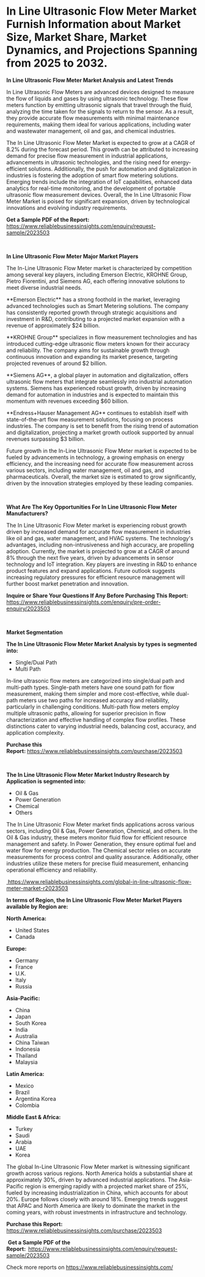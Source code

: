 <p><h1>In Line Ultrasonic Flow Meter Market Furnish Information about Market Size, Market Share, Market Dynamics, and Projections Spanning from 2025 to 2032.</h1></p><p><strong>In Line Ultrasonic Flow Meter Market Analysis and Latest Trends</strong></p>
<p><p>In Line Ultrasonic Flow Meters are advanced devices designed to measure the flow of liquids and gases by using ultrasonic technology. These flow meters function by emitting ultrasonic signals that travel through the fluid, analyzing the time taken for the signals to return to the sensor. As a result, they provide accurate flow measurements with minimal maintenance requirements, making them ideal for various applications, including water and wastewater management, oil and gas, and chemical industries.</p><p>The In Line Ultrasonic Flow Meter Market is expected to grow at a CAGR of 8.2% during the forecast period. This growth can be attributed to increasing demand for precise flow measurement in industrial applications, advancements in ultrasonic technologies, and the rising need for energy-efficient solutions. Additionally, the push for automation and digitalization in industries is fostering the adoption of smart flow metering solutions. Emerging trends include the integration of IoT capabilities, enhanced data analytics for real-time monitoring, and the development of portable ultrasonic flow measurement devices. Overall, the In Line Ultrasonic Flow Meter Market is poised for significant expansion, driven by technological innovations and evolving industry requirements.</p></p>
<p><strong>Get a Sample PDF of the Report:&nbsp;</strong> <a href="https://www.reliablebusinessinsights.com/enquiry/request-sample/2023503?utm_campaign=2201&utm_medium=2&utm_source=Github&utm_content=ia&utm_term=11022025&utm_id=in-line-ultrasonic-flow-meter">https://www.reliablebusinessinsights.com/enquiry/request-sample/2023503</a></p>
<p>&nbsp;</p>
<p><strong>In Line Ultrasonic Flow Meter Major Market Players</strong></p>
<p><p>The In-Line Ultrasonic Flow Meter market is characterized by competition among several key players, including Emerson Electric, KROHNE Group, Pietro Fiorentini, and Siemens AG, each offering innovative solutions to meet diverse industrial needs.</p><p>**Emerson Electric** has a strong foothold in the market, leveraging advanced technologies such as Smart Metering solutions. The company has consistently reported growth through strategic acquisitions and investment in R&D, contributing to a projected market expansion with a revenue of approximately $24 billion.</p><p>**KROHNE Group** specializes in flow measurement technologies and has introduced cutting-edge ultrasonic flow meters known for their accuracy and reliability. The company aims for sustainable growth through continuous innovation and expanding its market presence, targeting projected revenues of around $2 billion.</p><p>**Siemens AG**, a global player in automation and digitalization, offers ultrasonic flow meters that integrate seamlessly into industrial automation systems. Siemens has experienced robust growth, driven by increasing demand for automation in industries and is expected to maintain this momentum with revenues exceeding $60 billion.</p><p>**Endress+Hauser Management AG** continues to establish itself with state-of-the-art flow measurement solutions, focusing on process industries. The company is set to benefit from the rising trend of automation and digitalization, projecting a market growth outlook supported by annual revenues surpassing $3 billion.</p><p>Future growth in the In-Line Ultrasonic Flow Meter market is expected to be fueled by advancements in technology, a growing emphasis on energy efficiency, and the increasing need for accurate flow measurement across various sectors, including water management, oil and gas, and pharmaceuticals. Overall, the market size is estimated to grow significantly, driven by the innovation strategies employed by these leading companies.</p></p>
<p>&nbsp;</p>
<p><strong>What Are The Key Opportunities For In Line Ultrasonic Flow Meter Manufacturers?</strong></p>
<p><p>The In Line Ultrasonic Flow Meter market is experiencing robust growth driven by increased demand for accurate flow measurement in industries like oil and gas, water management, and HVAC systems. The technology's advantages, including non-intrusiveness and high accuracy, are propelling adoption. Currently, the market is projected to grow at a CAGR of around 8% through the next five years, driven by advancements in sensor technology and IoT integration. Key players are investing in R&D to enhance product features and expand applications. Future outlook suggests increasing regulatory pressures for efficient resource management will further boost market penetration and innovation.</p></p>
<p><strong>Inquire or Share Your Questions If Any Before Purchasing This Report:</strong> <a href="https://www.reliablebusinessinsights.com/enquiry/pre-order-enquiry/2023503?utm_campaign=2201&utm_medium=2&utm_source=Github&utm_content=ia&utm_term=11022025&utm_id=in-line-ultrasonic-flow-meter">https://www.reliablebusinessinsights.com/enquiry/pre-order-enquiry/2023503</a></p>
<p>&nbsp;</p>
<p><strong>Market Segmentation</strong></p>
<p><strong>The In Line Ultrasonic Flow Meter Market Analysis by types is segmented into:</strong></p>
<p><ul><li>Single/Dual Path</li><li>Multi Path</li></ul></p>
<p><p>In-line ultrasonic flow meters are categorized into single/dual path and multi-path types. Single-path meters have one sound path for flow measurement, making them simpler and more cost-effective, while dual-path meters use two paths for increased accuracy and reliability, particularly in challenging conditions. Multi-path flow meters employ multiple ultrasonic paths, allowing for superior precision in flow characterization and effective handling of complex flow profiles. These distinctions cater to varying industrial needs, balancing cost, accuracy, and application complexity.</p></p>
<p><strong>Purchase this Report:&nbsp;</strong><a href="https://www.reliablebusinessinsights.com/purchase/2023503?utm_campaign=2201&utm_medium=2&utm_source=Github&utm_content=ia&utm_term=11022025&utm_id=in-line-ultrasonic-flow-meter">https://www.reliablebusinessinsights.com/purchase/2023503</a></p>
<p>&nbsp;</p>
<p><strong>The In Line Ultrasonic Flow Meter Market Industry Research by Application is segmented into:</strong></p>
<p><ul><li>Oil & Gas</li><li>Power Generation</li><li>Chemical</li><li>Others</li></ul></p>
<p><p>The In Line Ultrasonic Flow Meter market finds applications across various sectors, including Oil & Gas, Power Generation, Chemical, and others. In the Oil & Gas industry, these meters monitor fluid flow for efficient resource management and safety. In Power Generation, they ensure optimal fuel and water flow for energy production. The Chemical sector relies on accurate measurements for process control and quality assurance. Additionally, other industries utilize these meters for precise fluid measurement, enhancing operational efficiency and reliability.</p></p>
<p><a href="https://www.reliablebusinessinsights.com/global-in-line-ultrasonic-flow-meter-market-r2023503?utm_campaign=2201&utm_medium=2&utm_source=Github&utm_content=ia&utm_term=11022025&utm_id=in-line-ultrasonic-flow-meter">&nbsp;https://www.reliablebusinessinsights.com/global-in-line-ultrasonic-flow-meter-market-r2023503</a></p>
<p><strong>In terms of Region, the In Line Ultrasonic Flow Meter Market Players available by Region are:</strong></p>
<p>
    <p> <strong> North America: </strong>
        <ul>
            <li>United States</li>
            <li>Canada</li>
        </ul>
        </p> 
    <p> <strong> Europe: </strong>
        <ul>
            <li>Germany</li>
            <li>France</li>
            <li>U.K.</li>
            <li>Italy</li>
            <li>Russia</li>
        </ul>
        </p> 
    <p> <strong> Asia-Pacific: </strong>
        <ul>
            <li>China</li>
            <li>Japan</li>
            <li>South Korea</li>
            <li>India</li>
            <li>Australia</li>
            <li>China Taiwan</li>
            <li>Indonesia</li>
            <li>Thailand</li>
            <li>Malaysia</li>
        </ul>
        </p> 
    <p> <strong> Latin America: </strong>
        <ul>
            <li>Mexico</li>
            <li>Brazil</li>
            <li>Argentina Korea</li>
            <li>Colombia</li>
        </ul>
        </p> 
    <p> <strong> Middle East & Africa: </strong>
        <ul>
            <li>Turkey</li>
            <li>Saudi</li>
            <li>Arabia</li>
            <li>UAE</li>
            <li>Korea</li>
        </ul>
    </p>
    </p>
<p><p>The global In-Line Ultrasonic Flow Meter market is witnessing significant growth across various regions. North America holds a substantial share at approximately 30%, driven by advanced industrial applications. The Asia-Pacific region is emerging rapidly with a projected market share of 25%, fueled by increasing industrialization in China, which accounts for about 20%. Europe follows closely with around 18%. Emerging trends suggest that APAC and North America are likely to dominate the market in the coming years, with robust investments in infrastructure and technology.</p></p>
<p><strong>Purchase this Report: </strong><a href="https://www.reliablebusinessinsights.com/purchase/2023503?utm_campaign=2201&utm_medium=2&utm_source=Github&utm_content=ia&utm_term=11022025&utm_id=in-line-ultrasonic-flow-meter">https://www.reliablebusinessinsights.com/purchase/2023503</a></p>
<p>&nbsp;<strong>Get a Sample PDF of the Report:&nbsp;&nbsp;</strong><a href="https://www.reliablebusinessinsights.com/enquiry/request-sample/2023503?utm_campaign=2201&utm_medium=2&utm_source=Github&utm_content=ia&utm_term=11022025&utm_id=in-line-ultrasonic-flow-meter">https://www.reliablebusinessinsights.com/enquiry/request-sample/2023503</a></p>
<p><strong></strong></p>
<p>Check more reports on <a href="https://www.reliablebusinessinsights.com/?utm_campaign=2201&utm_medium=2&utm_source=Github&utm_content=ia&utm_term=11022025&utm_id=in-line-ultrasonic-flow-meter">https://www.reliablebusinessinsights.com/</a></p>